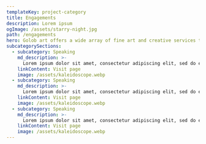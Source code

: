 ```yaml
---
templateKey: project-category
title: Engagements
description: Lorem ipsum
ogImage: /assets/starry-night.jpg
path: /engagements
hero: Golob art offers a wide array of fine art and creative services to help lift people up, provoke thought, and transform spaces.
subcategorySections:
  - subcategory: Speaking
    md_description: >-
      Lorem ipsum dolor sit amet, consectetur adipiscing elit, sed do eiusmod tempor incididunt ut labore et dolore magna aliqua. Ut enim ad minim veniam, quis nostrud exercitation ullamco laboris nisi ut aliquip ex ea commodo consequat. Duis aute irure dolor in reprehenderit in voluptate velit esse cillum dolore eu fugiat nulla pariatur.
    linkContent: Visit page
    image: /assets/kaleidoscope.webp
  - subcategory: Speaking
    md_description: >-
      Lorem ipsum dolor sit amet, consectetur adipiscing elit, sed do eiusmod tempor incididunt ut labore et dolore magna aliqua. Ut enim ad minim veniam, quis nostrud exercitation ullamco laboris nisi ut aliquip ex ea commodo consequat. Duis aute irure dolor in reprehenderit in voluptate velit esse cillum dolore eu fugiat nulla pariatur.
    linkContent: Visit page
    image: /assets/kaleidoscope.webp
  - subcategory: Speaking
    md_description: >-
      Lorem ipsum dolor sit amet, consectetur adipiscing elit, sed do eiusmod tempor incididunt ut labore et dolore magna aliqua. Ut enim ad minim veniam, quis nostrud exercitation ullamco laboris nisi ut aliquip ex ea commodo consequat. Duis aute irure dolor in reprehenderit in voluptate velit esse cillum dolore eu fugiat nulla pariatur.
    linkContent: Visit page
    image: /assets/kaleidoscope.webp
---
```

